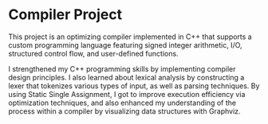 # Compiler Project

This project is an optimizing compiler implemented in C++ that supports a custom programming language featuring signed integer arithmetic, I/O, structured control flow, and user-defined functions. 

I strengthened my C++ programming skills by implementing compiler design principles. I also learned about lexical analysis by constructing a lexer that tokenizes various types of input, as well as parsing techniques. By using Static Single Assignment, I got to improve execution efficiency via optimization techniques, and also enhanced my understanding of the process within a compiler by visualizing data structures with Graphviz.

